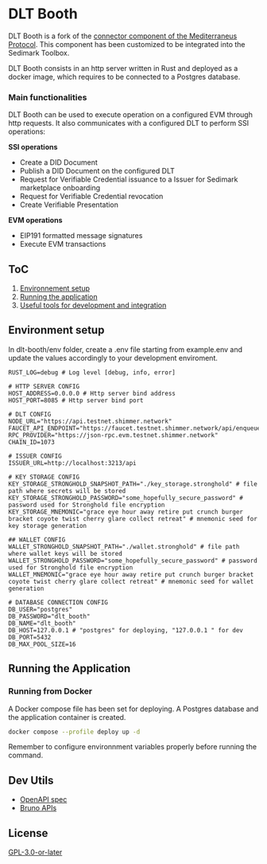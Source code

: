 # DLT Booth

DLT Booth is a fork of the [connector component of the Mediterraneus Protocol](https://github.com/Cybersecurity-LINKS/mediterraneus-connector). This component has been customized to be integrated into the Sedimark Toolbox.

DLT Booth consists in an http server written in Rust and deployed as a docker image, which requires to be connected to a Postgres database. 

### Main functionalities

DLT Booth can be used to execute operation on a configured EVM through http requests. It also communicates with a configured DLT to perform SSI operations:

**SSI operations**
- Create a DID Document
- Publish a DID Document on the configured DLT
- Request for Verifiable Credential issuance to a Issuer for Sedimark marketplace onboarding
- Request for Verifiable Credential revocation
- Create Verifiable Presentation

**EVM operations**
- EIP191 formatted message signatures
- Execute EVM transactions

## ToC

1. [Environnement setup](#environnement-setup)
2. [Running the application](#running-the-application)
3. [Useful tools for development and integration](#dev-utils)

## Environment setup
In dlt-booth/env folder, create a .env file starting from example.env and update the values accordingly to your development enviroment.

```env
RUST_LOG=debug # Log level [debug, info, error]

# HTTP SERVER CONFIG
HOST_ADDRESS=0.0.0.0 # Http server bind address
HOST_PORT=8085 # Http server bind port

# DLT CONFIG
NODE_URL="https://api.testnet.shimmer.network"
FAUCET_API_ENDPOINT="https://faucet.testnet.shimmer.network/api/enqueue"
RPC_PROVIDER="https://json-rpc.evm.testnet.shimmer.network"
CHAIN_ID=1073

# ISSUER CONFIG
ISSUER_URL=http://localhost:3213/api

# KEY STORAGE CONFIG
KEY_STORAGE_STRONGHOLD_SNAPSHOT_PATH="./key_storage.stronghold" # file path where secrets will be stored
KEY_STORAGE_STRONGHOLD_PASSWORD="some_hopefully_secure_password" # password used for Stronghold file encryption
KEY_STORAGE_MNEMONIC="grace eye hour away retire put crunch burger bracket coyote twist cherry glare collect retreat" # mnemonic seed for key storage generation

## WALLET CONFIG
WALLET_STRONGHOLD_SNAPSHOT_PATH="./wallet.stronghold" # file path where wallet keys will be stored
WALLET_STRONGHOLD_PASSWORD="some_hopefully_secure_password" # password used for Stronghold file encryption
WALLET_MNEMONIC="grace eye hour away retire put crunch burger bracket coyote twist cherry glare collect retreat" # mnemonic seed for wallet generation

# DATABASE CONNECTION CONFIG
DB_USER="postgres"
DB_PASSWORD="dlt_booth"
DB_NAME="dlt_booth"
DB_HOST=127.0.0.1 # "postgres" for deploying, "127.0.0.1 " for dev
DB_PORT=5432
DB_MAX_POOL_SIZE=16

```
## Running the Application

### Running from Docker

A Docker compose file has been set for deploying. A Postgres database and the application container is created.

```bash
docker compose --profile deploy up -d
```

Remember to configure environnment variables properly before running the command.


## Dev Utils
- [OpenAPI spec](/api/dlt_booth.yaml)
- [Bruno APIs](/api/dlt-booth-api)
## License

[GPL-3.0-or-later](https://spdx.org/licenses/GPL-3.0-or-later.html)